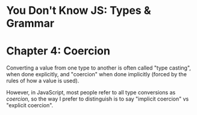 # You Don't Know JS: Types & Grammar
# Chapter 4: Coercion

Converting a value from one type to another is often called "type casting", when done explicitly, and "coercion" when done implicitly (forced by the rules of how a value is used).

However, in JavaScript, most people refer to all type conversions as *coercion*, so the way I prefer to distinguish is to say "implicit coercion" vs "explicit coercion".
